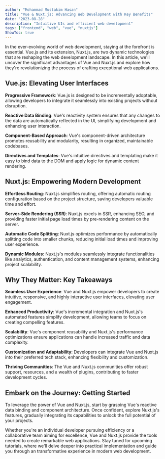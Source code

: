```yaml
---
author: "Mohammad Mustakim Hasan"
title: "Vue & Nuxt.js: Advancing Web Development with Key Benefits"
date: "2023-08-28"
description: "Intuitive UIs and efficient web development"
tags: ["frontend", "web", "vue", "nuxtjs"]
ShowToc: true
---
```

In the ever-evolving world of web development, staying at the forefront is essential. Vue.js and its extension, Nuxt.js, are two dynamic technologies that are reshaping the web development landscape. In this article, we'll uncover the significant advantages of Vue and Nuxt.js and explore how they're revolutionizing the process of crafting exceptional web applications.

## **Vue.js: Elevating User Interfaces**

**Progressive Framework**: Vue.js is designed to be incrementally adoptable, allowing developers to integrate it seamlessly into existing projects without disruption.

**Reactive Data Binding**: Vue's reactivity system ensures that any changes to the data are automatically reflected in the UI, simplifying development and enhancing user interaction.

**Component-Based Approach**: Vue's component-driven architecture promotes reusability and modularity, resulting in organized, maintainable codebases.

**Directives and Templates**: Vue's intuitive directives and templating make it easy to bind data to the DOM and apply logic for dynamic content rendering.

## **Nuxt.js: Empowering Modern Development**

**Effortless Routing**: Nuxt.js simplifies routing, offering automatic routing configuration based on the project structure, saving developers valuable time and effort.

**Server-Side Rendering (SSR)**: Nuxt.js excels in SSR, enhancing SEO, and providing faster initial page load times by pre-rendering content on the server.

**Automatic Code Splitting**: Nuxt.js optimizes performance by automatically splitting code into smaller chunks, reducing initial load times and improving user experience.

**Dynamic Modules**: Nuxt.js's modules seamlessly integrate functionalities like analytics, authentication, and content management systems, enhancing project scalability.

## **Why They Matter: Key Takeaways**

**Seamless User Experience**: Vue and Nuxt.js empower developers to create intuitive, responsive, and highly interactive user interfaces, elevating user engagement.

**Enhanced Productivity**: Vue's incremental integration and Nuxt.js's automated features simplify development, allowing teams to focus on creating compelling features.

**Scalability**: Vue's component reusability and Nuxt.js's performance optimizations ensure applications can handle increased traffic and data complexity.

**Customization and Adaptability**: Developers can integrate Vue and Nuxt.js into their preferred tech stack, enhancing flexibility and customization.

**Thriving Communities**: The Vue and Nuxt.js communities offer robust support, resources, and a wealth of plugins, contributing to faster development cycles.

## **Embark on the Journey: Getting Started**

To leverage the power of Vue and Nuxt.js, start by grasping Vue's reactive data binding and component architecture. Once confident, explore Nuxt.js's features, gradually integrating its capabilities to unlock the full potential of your projects.

Whether you're an individual developer pursuing efficiency or a collaborative team aiming for excellence, Vue and Nuxt.js provide the tools needed to create remarkable web applications. Stay tuned for upcoming tutorials, where we'll delve deeper into practical implementation and guide you through an transformative experience in modern web development.
